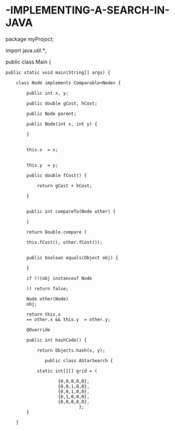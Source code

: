 # -IMPLEMENTING-A-SEARCH-IN-JAVA

package myProjoct;

import java.util.*;

public class Main {

    public static void main(String[] args) {

        class Node implements Comparable<Node> {

            public int x, y;

            public double gCost, hCost;

            public Node parent;

            public Node(int x, int y) {

            }

             
            this.x  = x;

             
            this.y  = y;

            public double fCost() {

                return gCost + hCost;

            }

        
            public int compareTo(Node other) {

            }

            return Double.compare (

            this.fCost(), other.fCost());


            public boolean equals(Object obj) {

            }

            if (!(obj instanceof Node

            )) return false;

            Node other(Node)
            obj;

            return this.x
            == other.x && this.y  = other.y;

            @Override

            public int hashCode() {

                return Objects.hash(x, y);

                   public class AStarSearch {

                static int[][] grid = (
                
                        {0,0,0,0,0},
                        {0,0,1,0,0},
                        {0,0,1,0,0},
                        {0,1,0,0,0},
                        {0,0,0,0,0},
                                };             
            }

        }
